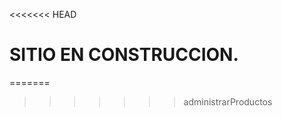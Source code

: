 <<<<<<< HEAD
# SITIO EN CONSTRUCCION.
=======
<!-- npx json-server db.json -->
>>>>>>> administrarProductos
